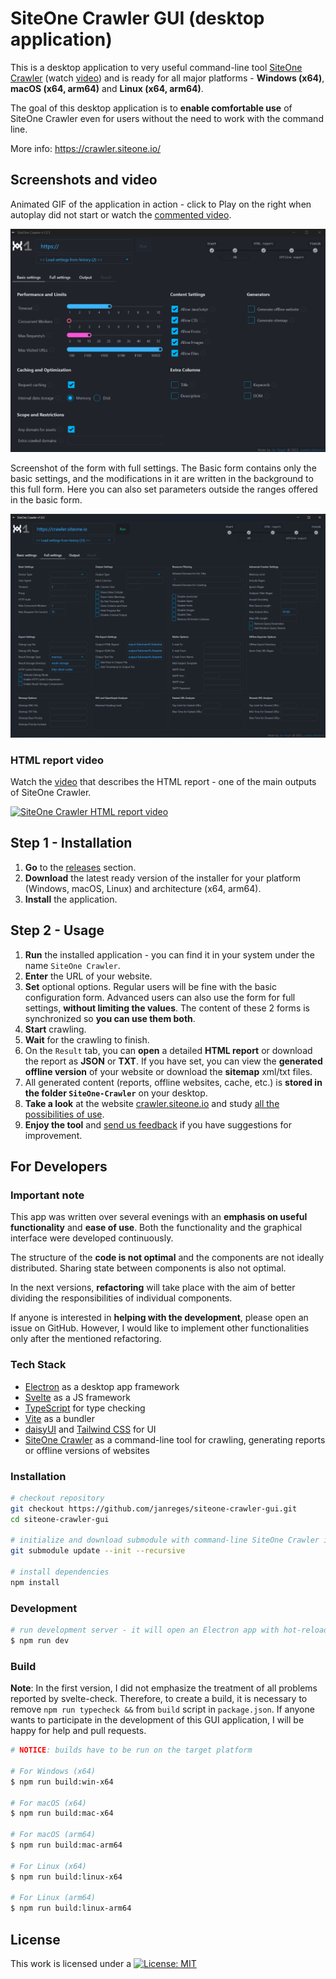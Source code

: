 # SiteOne Crawler GUI (desktop application)

This is a desktop application to very useful command-line tool [SiteOne Crawler](https://github.com/janreges/siteone-crawler) (watch [video](https://www.youtube.com/watch?v=25T_yx13naA&list=PL9mElgTe-s1Csfg0jXWmDS0MHFN7Cpjwp&index=2)) and is ready for all major platforms - **Windows (x64)**, **macOS (x64, arm64)** and **Linux (x64, arm64)**.

The goal of this desktop application is to **enable comfortable use** of SiteOne Crawler even for users without the need to work with the command line.

More info: https://crawler.siteone.io/

## Screenshots and video

Animated GIF of the application in action - click to Play on the right when autoplay did not start or watch the [commented video](https://www.youtube.com/watch?v=rFW8LNEVNdw&list=PL9mElgTe-s1Csfg0jXWmDS0MHFN7Cpjwp&index=1).

![SiteOne Crawler Demo](docs/app-demo-2023-12-04.gif)

Screenshot of the form with full settings. The Basic form contains only the basic settings, and the modifications in it are written in the background to this full form. Here you can also set parameters outside the ranges offered in the basic form.

![SiteOne Crawler Full Form](docs/screenshot-2-app-full-form.png)

### HTML report video

Watch the [video](https://youtu.be/PHIFSOmk0gk) that describes the HTML report - one of the main outputs of SiteOne Crawler.

[![SiteOne Crawler HTML report video](https://img.youtube.com/vi/PHIFSOmk0gk/0.jpg)](https://youtu.be/PHIFSOmk0gk)

## Step 1 - Installation

1. **Go** to the [releases](https://github.com/janreges/siteone-crawler-gui/releases) section.
2. **Download** the latest ready version of the installer for your platform (Windows, macOS, Linux) and architecture (x64, arm64).
3. **Install** the application.

## Step 2 - Usage
1. **Run** the installed application - you can find it in your system under the name `SiteOne Crawler`.
2. **Enter** the URL of your website.
3. **Set** optional options. Regular users will be fine with the basic configuration form. Advanced users can also use the form for full settings, **without limiting the values**. The content of these 2 forms is synchronized so **you can use them both**.
4. **Start** crawling.
5. **Wait** for the crawling to finish.
6. On the `Result` tab, you can **open** a detailed **HTML report** or download the report as **JSON** or **TXT**. If you have set, you can view the **generated offline version** of your website or download the **sitemap** xml/txt files.
7. All generated content (reports, offline websites, cache, etc.) is **stored in the folder `SiteOne-Crawler`** on your desktop.
8. **Take a look** at the website [crawler.siteone.io](https://crawler.siteone.io/?utm_source=github-gui-readme) and study [all the possibilities of use](https://crawler.siteone.io/introduction/key-features/#list-of-features).
9. **Enjoy the tool** and [send us feedback](https://crawler.siteone.io/introduction/contact-and-community/) if you have suggestions for improvement.


## For Developers

### Important note

This app was written over several evenings with an **emphasis on useful functionality** and **ease of use**. Both the functionality and the graphical interface were developed continuously.

The structure of the **code is not optimal** and the components are not ideally distributed. Sharing state between components is also not optimal.

In the next versions, **refactoring** will take place with the aim of better dividing the responsibilities of individual components.

If anyone is interested in **helping with the development**, please open an issue on GitHub. However, I would like to implement other functionalities only after the mentioned refactoring.

### Tech Stack

- [Electron](https://www.electronjs.org/) as a desktop app framework
- [Svelte](https://svelte.dev/) as a JS framework
- [TypeScript](https://www.typescriptlang.org/) for type checking
- [Vite](https://vitejs.dev/) as a bundler
- [daisyUI](https://kit.svelte.dev/) and [Tailwind CSS](https://tailwindcss.com/) for UI
- [SiteOne Crawler](https://github.com/janreges/siteone-crawler) as a command-line tool for crawling, generating reports or offline versions of websites

### Installation

```bash
# checkout repository
git checkout https://github.com/janreges/siteone-crawler-gui.git
cd siteone-crawler-gui

# initialize and download submodule with command-line SiteOne Crawler into src/siteone-crawler
git submodule update --init --recursive

# install dependencies
npm install
```

### Development

```bash
# run development server - it will open an Electron app with hot-reloading
$ npm run dev
```

### Build

**Note**: In the first version, I did not emphasize the treatment of all problems reported by svelte-check. Therefore, to create a build, it is necessary to remove `npm run typecheck &&` from `build` script in `package.json`. If anyone wants to participate in the development of this GUI application, I will be happy for help and pull requests.

```bash
# NOTICE: builds have to be run on the target platform

# For Windows (x64)
$ npm run build:win-x64

# For macOS (x64)
$ npm run build:mac-x64

# For macOS (arm64)
$ npm run build:mac-arm64

# For Linux (x64)
$ npm run build:linux-x64

# For Linux (arm64)
$ npm run build:linux-arm64
```

## License

This work is licensed under a [![License: MIT](https://img.shields.io/badge/License-MIT-yellow.svg)](https://opensource.org/licenses/MIT)

